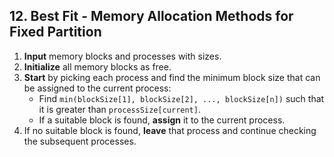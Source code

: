 ## 12. Best Fit - Memory Allocation Methods for Fixed Partition

1. **Input** memory blocks and processes with sizes.
2. **Initialize** all memory blocks as free.
3. **Start** by picking each process and find the minimum block size that can be assigned to the current process:
   - Find `min(blockSize[1], blockSize[2], ..., blockSize[n])` such that it is greater than `processSize[current]`.
   - If a suitable block is found, **assign** it to the current process.
4. If no suitable block is found, **leave** that process and continue checking the subsequent processes.
